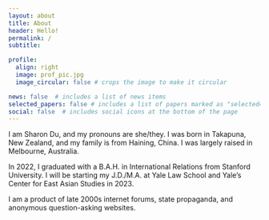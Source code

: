 ```yaml
---
layout: about
title: About
header: Hello!
permalink: /
subtitle: 

profile:
  align: right
  image: prof_pic.jpg
  image_circular: false # crops the image to make it circular   

news: false  # includes a list of news items
selected_papers: false # includes a list of papers marked as "selected={true}"
social: false  # includes social icons at the bottom of the page
---
```


I am Sharon Du, and my pronouns are she/they. I was born in Takapuna, New Zealand, and my family is from Haining, China. I was largely raised in Melbourne, Australia.

In 2022, I graduated with a B.A.H. in International Relations from Stanford University. I will be starting my J.D./M.A. at Yale Law School and Yale’s Center for East Asian Studies in 2023.

I am a product of late 2000s internet forums, state propaganda, and anonymous question-asking websites.